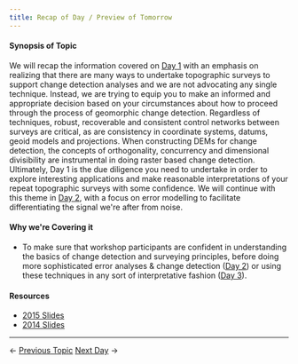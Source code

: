 ```yaml
---
title: Recap of Day / Preview of Tomorrow
---
```


#### Synopsis of Topic

We will recap the information covered on [Day 1](http://gcdworkshop.joewheaton.org/workshop-topics/versions/3-day-workshop/1-Principles) with an emphasis on realizing that there are many ways to undertake topographic surveys to support change detection analyses and we are not advocating any single technique. Instead, we are trying to equip you to make an informed and appropriate decision based on your circumstances about how to proceed through the process of geomorphic change detection. Regardless of techniques, robust, recoverable and consistent control networks between surveys are critical, as are consistency in coordinate systems, datums, geoid models and projections. When constructing DEMs for change detection, the concepts of orthogonality, concurrency and dimensional divisibility are instrumental in doing raster based change detection. Ultimately, Day 1 is the due diligence you need to undertake in order to explore interesting applications and make reasonable interpretations of your repeat topographic surveys with some confidence. We will continue with this theme in [Day 2](http://gcdworkshop.joewheaton.org/workshop-topics/versions/3-day-workshop/2-errors-uncertainties), with a focus on error modelling to facilitate differentiating the signal we're after from noise. 

#### Why we're Covering it

- To make sure that workshop participants are confident in understanding the basics of change detection and surveying principles, before doing more sophisticated error analyses & change detection ([Day 2](http://gcdworkshop.joewheaton.org/workshop-topics/versions/3-day-workshop/2-errors-uncertainties)) or using these techniques in any sort of interpretative fashion ([Day 3](http://gcdworkshop.joewheaton.org/workshop-topics/versions/3-day-workshop/3-Day3)).

#### Resources

- [2015 Slides](http://etalweb.joewheaton.org/etal_workshops/GCD/2015_USU/H_RecapDay1.pdf)
- [2014 Slides](http://etal.usu.edu/GCD/Workshop/2014/Lectures/J_RecapDay1.pdf)

------

← [Previous Topic](http://gcdworkshop.joewheaton.org/workshop-topics/versions/3-day-workshop/1-Principles/g_traditionalGCD)            [Next Day](http://gcdworkshop.joewheaton.org/workshop-topics/versions/3-day-workshop/2-errors-uncertainties) →